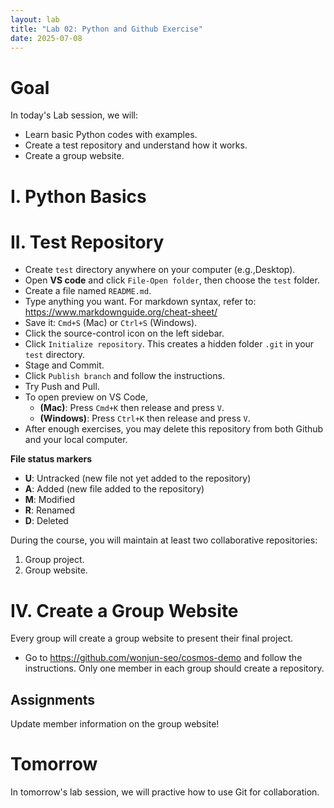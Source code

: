 ```yaml
---
layout: lab
title: "Lab 02: Python and Github Exercise"
date: 2025-07-08
---
```

# Goal

In today's Lab session, we will:

- Learn basic Python codes with examples.
- Create a test repository and understand how it works.
- Create a group website.

# I. Python Basics

# II. Test Repository
- Create `test` directory anywhere on your computer (e.g.,Desktop).
- Open **VS code** and click `File-Open folder`, then choose the `test` folder.
- Create a file named `README.md`.
- Type anything you want. For markdown syntax, refer to: <https://www.markdownguide.org/cheat-sheet/>
- Save it: `Cmd+S` (Mac) or `Ctrl+S` (Windows).
- Click the source-control icon on the left sidebar.
- Click `Initialize repository`. This creates a hidden folder `.git` in your `test` directory.
- Stage and Commit.
- Click `Publish branch` and follow the instructions.
- Try Push and Pull.
- To open preview on VS Code,
  - **(Mac)**: Press `Cmd+K` then release and press `V`.
  - **(Windows)**: Press `Ctrl+K` then release and press `V`.
- After enough exercises, you may delete this repository from both Github and your local computer.

**File status markers**

- **U**: Untracked (new file not yet added to the repository)
- **A**: Added (new file added to the repository)
- **M**: Modified
- **R**: Renamed
- **D**: Deleted

During the course, you will maintain at least two collaborative repositories:

1. Group project.
2. Group website.

# IV. Create a Group Website
Every group will create a group website to present their final project.

- Go to <https://github.com/wonjun-seo/cosmos-demo> and follow the instructions. Only one member in each group should create a repository.

## Assignments

Update member information on the group website!

# Tomorrow

In tomorrow's lab session, we will practive how to use Git for collaboration.
